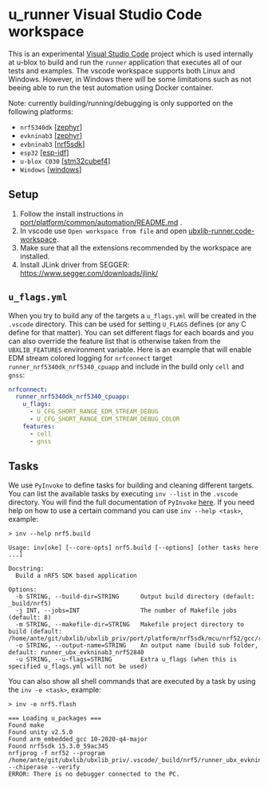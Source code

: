 # u_runner Visual Studio Code workspace
This is an experimental [Visual Studio Code](https://code.visualstudio.com/download) project which is used internally at u-blox to build and run the `runner` application that executes all of our tests and examples.
The vscode workspace supports both Linux and Windows. However, in Windows there will be some limitations such as not beeing able to run the test automation using Docker container.

Note: currently building/running/debugging is only supported on the following platforms:

- `nrf5340dk` [[zephyr](/port/platform/zephyr)]
- `evkninab3` [[zephyr](/port/platform/zephyr)]
- `evbninab3` [[nrf5sdk](/port/platform/nrf5sdk)]
- `esp32` [[esp-idf](/port/platform/esp-idf)]
- `u-blox C030` [[stm32cubef4](/port/platform/stm32cube)]
- `Windows` [[windows](/port/platform/windows)]

## Setup
1. Follow the install instructions in [port/platform/common/automation/README.md](../port/platform/common/automation/README.md#install) .
2. In vscode use `Open workspace from file` and open [ubxlib-runner.code-workspace](/ubxlib-runner.code-workspace).
3. Make sure that all the extensions recommended by the workspace are installed.
4. Install JLink driver from SEGGER: https://www.segger.com/downloads/jlink/

## `u_flags.yml`
When you try to build any of the targets a `u_flags.yml` will be created in the `.vscode` directory. This can be used for setting `U_FLAGS` defines (or any C define for that matter).
You can set different flags for each boards and you can also override the feature list that is otherwise taken from the `UBXLIB_FEATURES` environment variable. Here is an example that will enable EDM stream colored logging for `nrfconnect` target `runner_nrf5340dk_nrf5340_cpuapp` and include in the build only `cell` and `gnss`:

```yml
nrfconnect:
  runner_nrf5340dk_nrf5340_cpuapp:
    u_flags:
      - U_CFG_SHORT_RANGE_EDM_STREAM_DEBUG
      - U_CFG_SHORT_RANGE_EDM_STREAM_DEBUG_COLOR
    features:
      - cell
      - gnss
```

## Tasks
We use `PyInvoke` to define tasks for building and cleaning different targets. You can list the available tasks by executing `inv --list` in the `.vscode` directory. You will find the full documentation of `PyInvoke` [here](https://docs.pyinvoke.org/en/stable/).
If you need help on how to use a certain command you can use `inv --help <task>`, example:
```
> inv --help nrf5.build

Usage: inv[oke] [--core-opts] nrf5.build [--options] [other tasks here ...]

Docstring:
  Build a nRF5 SDK based application

Options:
  -b STRING, --build-dir=STRING      Output build directory (default: _build/nrf5)
  -j INT, --jobs=INT                 The number of Makefile jobs (default: 8)
  -m STRING, --makefile-dir=STRING   Makefile project directory to build (default: /home/ante/git/ubxlib/ubxlib_priv/port/platform/nrf5sdk/mcu/nrf52/gcc/runner)
  -o STRING, --output-name=STRING    An output name (build sub folder, default: runner_ubx_evkninab3_nrf52840
  -u STRING, --u-flags=STRING        Extra u_flags (when this is specified u_flags.yml will not be used)
```
You can also show all shell commands that are executed by a task by using the `inv -e <task>`, example:
```
> inv -e nrf5.flash

=== Loading u_packages ===
Found make
Found unity v2.5.0
Found arm_embedded_gcc 10-2020-q4-major
Found nrf5sdk 15.3.0_59ac345
nrfjprog -f nrf52 --program /home/ante/git/ubxlib/ubxlib_priv/.vscode/_build/nrf5/runner_ubx_evkninab3_nrf52840/nrf52840_xxaa.hex --chiperase --verify
ERROR: There is no debugger connected to the PC.
```

